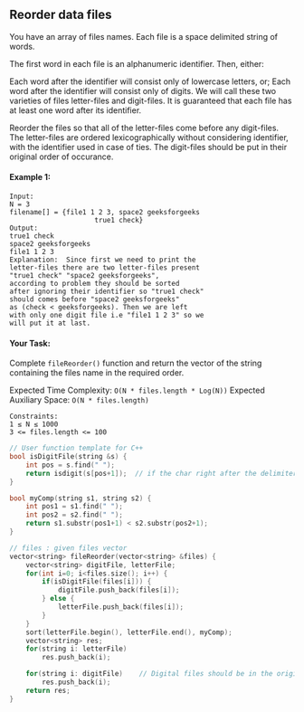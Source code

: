 ## Reorder data files

You have an array of files names. Each file is a space delimited string of words.

The first word in each file is an alphanumeric identifier. Then, either:

Each word after the identifier will consist only of lowercase letters, or;
Each word after the identifier will consist only of digits.
We will call these two varieties of files letter-files and digit-files. It is guaranteed that each file has at least one word after its identifier.

Reorder the files so that all of the letter-files come before any digit-files. The letter-files are ordered lexicographically without considering identifier, with the identifier used in case of ties. The digit-files should be put in their original order of occurance.

#### Example 1:

```
Input:
N = 3
filename[] = {file1 1 2 3, space2 geeksforgeeks
                     true1 check}
Output:
true1 check
space2 geeksforgeeks
file1 1 2 3
Explanation:  Since first we need to print the
letter-files there are two letter-files present
"true1 check" "space2 geeksforgeeks",
according to problem they should be sorted
after ignoring their identifier so "true1 check"
should comes before "space2 geeksforgeeks"
as (check < geeksforgeeks). Then we are left
with only one digit file i.e "file1 1 2 3" so we
will put it at last.
```

#### Your Task:

Complete `fileReorder()` function and return the vector of the string containing the files name in the required order.

Expected Time Complexity: `O(N * files.length * Log(N))`
Expected Auxiliary Space: `O(N * files.length)`

```
Constraints:
1 ≤ N ≤ 1000
3 <= files.length <= 100
```

```c++
// User function template for C++
bool isDigitFile(string &s) {
    int pos = s.find(" ");
    return isdigit(s[pos+1]);  // if the char right after the delimiter is digit
}

bool myComp(string s1, string s2) {
    int pos1 = s1.find(" ");
    int pos2 = s2.find(" ");
    return s1.substr(pos1+1) < s2.substr(pos2+1);
}

// files : given files vector
vector<string> fileReorder(vector<string> &files) {
    vector<string> digitFile, letterFile;
    for(int i=0; i<files.size(); i++) {
        if(isDigitFile(files[i])) {
            digitFile.push_back(files[i]);
        } else {
            letterFile.push_back(files[i]);
        }
    }
    sort(letterFile.begin(), letterFile.end(), myComp);
    vector<string> res;
    for(string i: letterFile)
        res.push_back(i);

    for(string i: digitFile)    // Digital files should be in the original order.
        res.push_back(i);
    return res;
}
```
